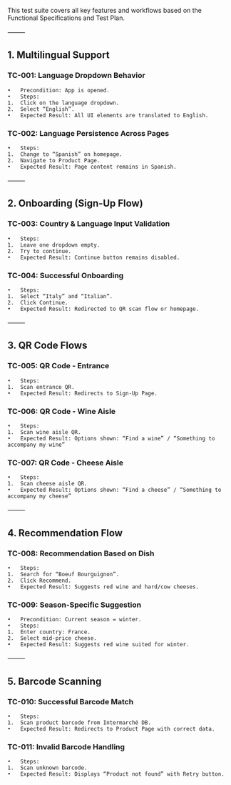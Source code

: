 This test suite covers all key features and workflows based on the Functional Specifications and Test Plan.

⸻

## 1. Multilingual Support

### TC-001: Language Dropdown Behavior
	•	Precondition: App is opened.
	•	Steps:
	1.	Click on the language dropdown.
	2.	Select “English”.
	•	Expected Result: All UI elements are translated to English.

### TC-002: Language Persistence Across Pages
	•	Steps:
	1.	Change to “Spanish” on homepage.
	2.	Navigate to Product Page.
	•	Expected Result: Page content remains in Spanish.

⸻

## 2. Onboarding (Sign-Up Flow)

### TC-003: Country & Language Input Validation
	•	Steps:
	1.	Leave one dropdown empty.
	2.	Try to continue.
	•	Expected Result: Continue button remains disabled.

### TC-004: Successful Onboarding
	•	Steps:
	1.	Select “Italy” and “Italian”.
	2.	Click Continue.
	•	Expected Result: Redirected to QR scan flow or homepage.

⸻

## 3. QR Code Flows

### TC-005: QR Code - Entrance
	•	Steps:
	1.	Scan entrance QR.
	•	Expected Result: Redirects to Sign-Up Page.

### TC-006: QR Code - Wine Aisle
	•	Steps:
	1.	Scan wine aisle QR.
	•	Expected Result: Options shown: “Find a wine” / “Something to accompany my wine”

### TC-007: QR Code - Cheese Aisle
	•	Steps:
	1.	Scan cheese aisle QR.
	•	Expected Result: Options shown: “Find a cheese” / “Something to accompany my cheese”

⸻

## 4. Recommendation Flow

### TC-008: Recommendation Based on Dish
	•	Steps:
	1.	Search for “Boeuf Bourguignon”.
	2.	Click Recommend.
	•	Expected Result: Suggests red wine and hard/cow cheeses.

### TC-009: Season-Specific Suggestion
	•	Precondition: Current season = winter.
	•	Steps:
	1.	Enter country: France.
	2.	Select mid-price cheese.
	•	Expected Result: Suggests red wine suited for winter.

⸻

## 5. Barcode Scanning

### TC-010: Successful Barcode Match
	•	Steps:
	1.	Scan product barcode from Intermarché DB.
	•	Expected Result: Redirects to Product Page with correct data.

### TC-011: Invalid Barcode Handling
	•	Steps:
	1.	Scan unknown barcode.
	•	Expected Result: Displays “Product not found” with Retry button.